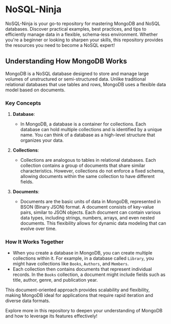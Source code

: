 # NoSQL-Ninja
NoSQL-Ninja is your go-to repository for mastering MongoDB and NoSQL databases. Discover practical examples, best practices, and tips to efficiently manage data in a flexible, schema-less environment. Whether you're a beginner or looking to sharpen your skills, this repository provides the resources you need to become a NoSQL expert!

## Understanding How MongoDB Works

MongoDB is a NoSQL database designed to store and manage large volumes of unstructured or semi-structured data. Unlike traditional relational databases that use tables and rows, MongoDB uses a flexible data model based on documents.

### Key Concepts

1. **Database**: 
   - In MongoDB, a database is a container for collections. Each database can hold multiple collections and is identified by a unique name. You can think of a database as a high-level structure that organizes your data.

2. **Collections**: 
   - Collections are analogous to tables in relational databases. Each collection contains a group of documents that share similar characteristics. However, collections do not enforce a fixed schema, allowing documents within the same collection to have different fields.

3. **Documents**: 
   - Documents are the basic units of data in MongoDB, represented in BSON (Binary JSON) format. A document consists of key-value pairs, similar to JSON objects. Each document can contain various data types, including strings, numbers, arrays, and even nested documents. This flexibility allows for dynamic data modeling that can evolve over time.

### How It Works Together

- When you create a database in MongoDB, you can create multiple collections within it. For example, in a database called `Library`, you might have collections like `Books`, `Authors`, and `Members`.
- Each collection then contains documents that represent individual records. In the `Books` collection, a document might include fields such as title, author, genre, and publication year.

This document-oriented approach provides scalability and flexibility, making MongoDB ideal for applications that require rapid iteration and diverse data formats.

Explore more in this repository to deepen your understanding of MongoDB and how to leverage its features effectively!
